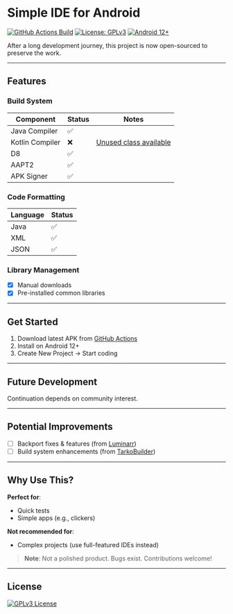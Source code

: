 # Simple IDE for Android

[![GitHub Actions Build](https://img.shields.io/badge/Download-Latest_APK-blue?logo=github)](https://github.com/vxhjsd/Simple-IDE/actions)
[![License: GPLv3](https://img.shields.io/badge/License-GPLv3-success)](https://www.gnu.org/licenses/gpl-3.0)
[![Android 12+](https://img.shields.io/badge/Android-12%2B-brightgreen?logo=android)]()

After a long development journey, this project is now open-sourced to preserve the work.

---

## Features

### Build System
| Component       | Status | Notes                          |
|-----------------|--------|--------------------------------|
| Java Compiler   | ✅     |                               |
| Kotlin Compiler | ❌     | [Unused class available](https://github.com/vxhjsd/Simple-IDE/blob/master/compiler/src/main/java/s/ide/compiler/KotlinCompiler.java) |
| D8              | ✅     |                               |
| AAPT2           | ✅     |                               |
| APK Signer      | ✅     |                               |

### Code Formatting
| Language | Status |
|----------|--------|
| Java     | ✅     |
| XML      | ✅     |
| JSON     | ✅     |

### Library Management
- [x] Manual downloads
- [x] Pre-installed common libraries

---

## Get Started
1. Download latest APK from [GitHub Actions](https://github.com/vxhjsd/Simple-IDE/actions)
2. Install on Android 12+
3. Create New Project → Start coding

---

## Future Development
Continuation depends on community interest.

---

## Potential Improvements
- [ ] Backport fixes & features (from [Luminarr](https://github.com/vxhjsd/Luminarr))
- [ ] Build system enhancements (from [TarkoBuilder](https://github.com/XedoxDev/TarkoBuilder))

---

## Why Use This?
**Perfect for**:  
- Quick tests  
- Simple apps (e.g., clickers)  

**Not recommended for**:  
- Complex projects (use full-featured IDEs instead)  

> **Note**: Not a polished product. Bugs exist. Contributions welcome!

---

## License
[![GPLv3 License](https://github.com/vxhjsd/Simple-IDE/blob/master/assets/license.png)](https://www.gnu.org/licenses/gpl-3.0.en.html)
